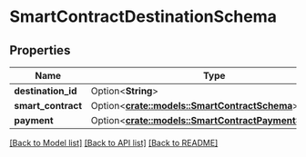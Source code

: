 # SmartContractDestinationSchema

## Properties

Name | Type | Description | Notes
------------ | ------------- | ------------- | -------------
**destination_id** | Option<**String**> |  | [optional]
**smart_contract** | Option<[**crate::models::SmartContractSchema**](SmartContractSchema.md)> |  | [optional]
**payment** | Option<[**crate::models::SmartContractPaymentSchema**](SmartContractPaymentSchema.md)> |  | [optional]

[[Back to Model list]](../README.md#documentation-for-models) [[Back to API list]](../README.md#documentation-for-api-endpoints) [[Back to README]](../README.md)


